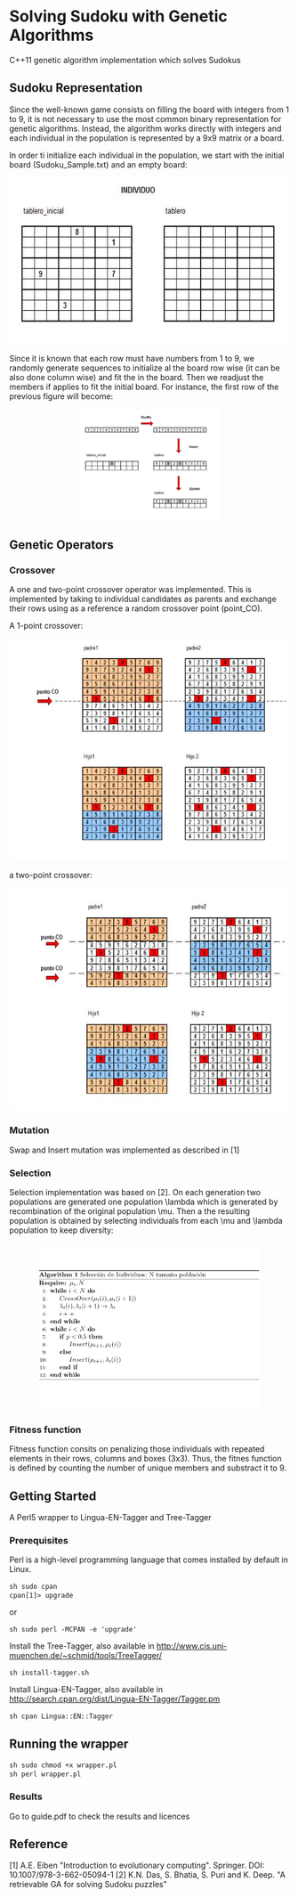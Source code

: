 # Solving Sudoku with Genetic Algorithms

C++11 genetic algorithm implementation which solves Sudokus  

## Sudoku Representation

Since the well-known game consists on filling the board with integers
from 1 to 9, it is not necessary to use the most common binary representation
for genetic algorithms. Instead, the algorithm works directly with integers and
each individual in the population is represented by a 9x9 matrix or a board. 

In order ti initialize each individual in the population, we start with the
initial board (Sudoku_Sample.txt) and an empty board:

<p align="center">
<img height="300" src="https://github.com/rnavares/Solving-Sudoku-with-Genetic-Algortihms-/blob/master/Figures/Figura1.jpg">
</p>

Since it is known that each row must have numbers from 1 to 9, we randomly
generate sequences to initialize al the board row wise (it can be also done
column wise) and fit the in the board. Then we readjust the members if applies to
fit the initial board. For instance, the first row of the previous figure will 
become:

<p align="center">
<img height="200" src="https://github.com/rnavares/Solving-Sudoku-with-Genetic-Algortihms-/blob/master/Figures/Figura2.jpg">
</p>


## Genetic Operators

### Crossover

A one and two-point crossover operator was implemented. This is implemented by
taking to individual candidates as parents and exchange their rows using as
a reference a random crossover point (point_CO). 

A 1-point crossover:

<p align="center">
<img height="400" src="https://github.com/rnavares/Solving-Sudoku-with-Genetic-Algortihms-/blob/master/Figures/Figura3.jpg">
</p>

a two-point crossover:

<p align="center">
<img height="400" src="https://github.com/rnavares/Solving-Sudoku-with-Genetic-Algortihms-/blob/master/Figures/Figura4.jpg">
</p>

### Mutation

Swap and Insert mutation was implemented as described in [1]

### Selection

Selection implementation was based on [2]. On each generation two populations are
generated one population \lambda which is generated by recombination of the original
population \mu. Then a the resulting population is obtained by selecting
individuals from each \mu and \lambda population to keep diversity:

<p align="center">
<img height="300" src="https://github.com/rnavares/Solving-Sudoku-with-Genetic-Algortihms-/blob/master/Figures/algorithm.png">
</p>

### Fitness function

Fitness function consits on penalizing those individuals with repeated elements
in their rows, columns and boxes (3x3). Thus, the fitnes function is defined by 
counting the number of unique members and substract it to 9.

## Getting Started

A Perl5 wrapper to Lingua-EN-Tagger and Tree-Tagger 

### Prerequisites

Perl is a high-level programming language that comes installed by default in Linux.

```
sh sudo cpan
cpan[1]> upgrade
```

or 

```
sh sudo perl -MCPAN -e 'upgrade'
```


Install the Tree-Tagger, also available in http://www.cis.uni-muenchen.de/~schmid/tools/TreeTagger/

```
sh install-tagger.sh
```

Install Lingua-EN-Tagger, also available in http://search.cpan.org/dist/Lingua-EN-Tagger/Tagger.pm

```
sh cpan Lingua::EN::Tagger
```


## Running the wrapper

```
sh sudo chmod +x wrapper.pl
sh perl wrapper.pl
```

### Results

Go to guide.pdf to check the results and licences 

## Reference

[1] A.E. Eiben "Introduction to evolutionary computing". Springer. DOI: 10.1007/978-3-662-05094-1
[2] K.N. Das, S. Bhatia, S. Puri and K. Deep. "A retrievable GA for solving Sudoku puzzles"
